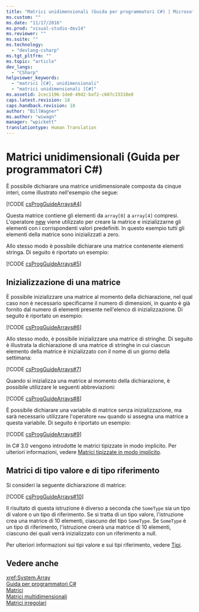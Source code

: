 ```yaml
---
title: "Matrici unidimensionali (Guida per programmatori C#) | Microsoft Docs"
ms.custom: ""
ms.date: "11/17/2016"
ms.prod: "visual-studio-dev14"
ms.reviewer: ""
ms.suite: ""
ms.technology: 
  - "devlang-csharp"
ms.tgt_pltfrm: ""
ms.topic: "article"
dev_langs: 
  - "CSharp"
helpviewer_keywords: 
  - "matrici [C#], unidimensionali"
  - "matrici unidimensionali [C#]"
ms.assetid: 2cec1196-1de0-49d2-baf2-c607c33310e8
caps.latest.revision: 18
caps.handback.revision: 18
author: "BillWagner"
ms.author: "wiwagn"
manager: "wpickett"
translationtype: Human Translation
---
```

# Matrici unidimensionali (Guida per programmatori C#)
È possibile dichiarare una matrice unidimensionale composta da cinque interi, come illustrato nell'esempio che segue:  
  
 [!CODE [csProgGuideArrays#4](../CodeSnippet/VS_Snippets_VBCSharp/csProgGuideArrays#4)]  
  
 Questa matrice contiene gli elementi da `array[0]` a `array[4]` compresi.  L'operatore [new](../../../csharp/language-reference/keywords/new.md) viene utilizzato per creare la matrice e inizializzarne gli elementi con i corrispondenti valori predefiniti.  In questo esempio tutti gli elementi della matrice sono inizializzati a zero.  
  
 Allo stesso modo è possibile dichiarare una matrice contenente elementi stringa.  Di seguito è riportato un esempio:  
  
 [!CODE [csProgGuideArrays#5](../CodeSnippet/VS_Snippets_VBCSharp/csProgGuideArrays#5)]  
  
## Inizializzazione di una matrice  
 È possibile inizializzare una matrice al momento della dichiarazione, nel qual caso non è necessario specificarne il numero di dimensioni, in quanto è già fornito dal numero di elementi presente nell'elenco di inizializzazione.  Di seguito è riportato un esempio:  
  
 [!CODE [csProgGuideArrays#6](../CodeSnippet/VS_Snippets_VBCSharp/csProgGuideArrays#6)]  
  
 Allo stesso modo, è possibile inizializzare una matrice di stringhe.  Di seguito è illustrata la dichiarazione di una matrice di stringhe in cui ciascun elemento della matrice è inizializzato con il nome di un giorno della settimana:  
  
 [!CODE [csProgGuideArrays#7](../CodeSnippet/VS_Snippets_VBCSharp/csProgGuideArrays#7)]  
  
 Quando si inizializza una matrice al momento della dichiarazione, è possibile utilizzare le seguenti abbreviazioni:  
  
 [!CODE [csProgGuideArrays#8](../CodeSnippet/VS_Snippets_VBCSharp/csProgGuideArrays#8)]  
  
 È possibile dichiarare una variabile di matrice senza inizializzazione, ma sarà necessario utilizzare l'operatore `new` quando si assegna una matrice a questa variabile.  Di seguito è riportato un esempio:  
  
 [!CODE [csProgGuideArrays#9](../CodeSnippet/VS_Snippets_VBCSharp/csProgGuideArrays#9)]  
  
 In C\# 3.0 vengono introdotte le matrici tipizzate in modo implicito.  Per ulteriori informazioni, vedere [Matrici tipizzate in modo implicito](../../../csharp/programming-guide/arrays/implicitly-typed-arrays.md).  
  
## Matrici di tipo valore e di tipo riferimento  
 Si consideri la seguente dichiarazione di matrice:  
  
 [!CODE [csProgGuideArrays#10](../CodeSnippet/VS_Snippets_VBCSharp/csProgGuideArrays#10)]  
  
 Il risultato di questa istruzione è diverso a seconda che `SomeType` sia un tipo di valore o un tipo di riferimento.  Se si tratta di un tipo valore, l'istruzione crea una matrice di 10 elementi, ciascuno del tipo `SomeType`.  Se `SomeType` è un tipo di riferimento, l'istruzione creerà una matrice di 10 elementi, ciascuno dei quali verrà inizializzato con un riferimento a null.  
  
 Per ulteriori informazioni sui tipi valore e sui tipi riferimento, vedere [Tipi](../../../csharp/language-reference/keywords/types.md).  
  
## Vedere anche  
 <xref:System.Array>   
 [Guida per programmatori C\#](../../../csharp/programming-guide/index.md)   
 [Matrici](../../../csharp/programming-guide/arrays/index.md)   
 [Matrici multidimensionali](../../../csharp/programming-guide/arrays/multidimensional-arrays.md)   
 [Matrici irregolari](../../../csharp/programming-guide/arrays/jagged-arrays.md)